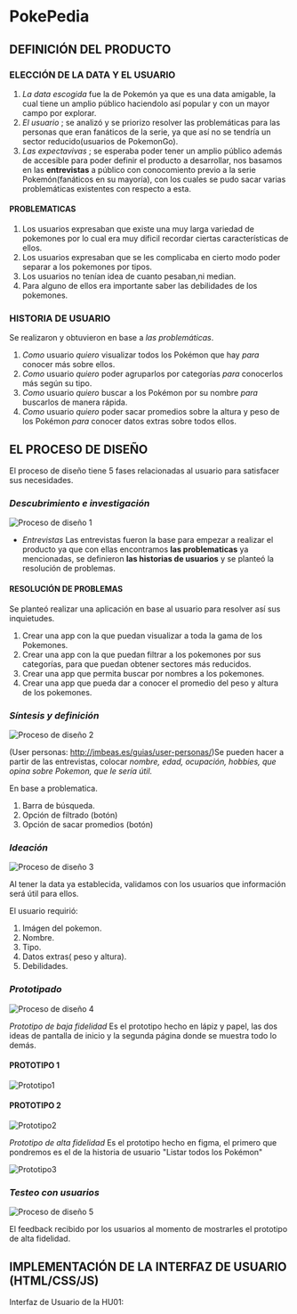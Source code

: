 # PokePedia

## DEFINICIÓN DEL PRODUCTO
### ELECCIÓN DE LA DATA Y EL USUARIO
1. _La data escogida_ fue la de Pokemón ya que es una data amigable, la cual tiene un amplio público haciendolo así popular y con un mayor campo por explorar.
2. _El usuario_ ; se analizó y se priorizo resolver las problemáticas para las personas que eran fanáticos de la serie, ya que así no se tendría un sector reducido(usuarios de PokemonGo).
3. _Las expectavivas_ ; se esperaba poder tener un amplio público además de accesible para poder definir el producto a desarrollar, nos basamos en las **entrevistas** a público con conocomiento previo a la serie Pokemón(fanáticos en su mayoría), con los cuales se pudo sacar varias problemáticas existentes con respecto a esta.

#### PROBLEMATICAS
1. Los usuarios expresaban que existe una muy larga variedad de pokemones por lo cual era muy dificil recordar ciertas características de ellos.
2. Los usuarios expresaban que se les complicaba en cierto modo poder separar a los pokemones por tipos.
3. Los usuarios no tenían idea de cuanto pesaban,ni median.
4. Para alguno de ellos era importante saber las debilidades de los pokemones.

### HISTORIA DE USUARIO
Se realizaron y obtuvieron en base a _las problemáticas_.

1. *Como* usuario *quiero* visualizar todos los Pokémon que hay *para* conocer más sobre ellos.
2. *Como* usuario *quiero* poder agruparlos por categorías *para* conocerlos más según su tipo.
3. *Como* usuario *quiero* buscar a los Pokémon por su nombre *para* buscarlos de manera rápida. 
4. *Como* usuario *quiero* poder sacar promedios sobre la altura y peso de los Pokémon *para* conocer datos extras sobre todos ellos.

## EL PROCESO DE DISEÑO

El proceso de diseño tiene 5 fases relacionadas al usuario para satisfacer sus necesidades.

### _Descubrimiento e investigación_

![Proceso de diseño 1](https://lh5.googleusercontent.com/87kdbH1PfKC9A8Iik8Ks9z3sbTgzKKyCP_DRUHHU9F-6FT4lqQU5cASr7fMwocdfBGF6z1bGtT1XNVh-vV8gaeLH-SzmFBy0bopUi5hCTHAQ-z8nZm1_WKBfjoAP7QndyxdDOsj8N7U)

- _Entrevistas_
Las entrevistas fueron la base para empezar a realizar el producto ya que con ellas encontramos **las problematicas** ya mencionadas, se definieron **las historias de usuarios** y se planteó la resolución de problemas.

#### RESOLUCIÓN DE PROBLEMAS
 Se planteó realizar una aplicación en base al usuario para resolver así sus inquietudes.
 1. Crear una app con la que puedan visualizar a toda la gama de los Pokemones.
 2. Crear una app con la que puedan filtrar a los pokemones por sus categorías, para que puedan obtener sectores más reducidos.
 3. Crear una app que permita buscar por nombres a los pokemones.
 4. Crear una app que pueda dar a conocer el promedio del peso y altura de los pokemones.


### _Síntesis y definición_

![Proceso de diseño 2](https://lh5.googleusercontent.com/nQIPFhjS7QtmjupPsDHE8hURMZRdowkuopqIsWMGYR6YCdNRd3eDlDHfz11NZ6MGCpG3iiVHx3ZY3gsutpaHz_aU0gPp-Ak2v224rR0VHUpEKbVjLB3UofCv521cEbA3P0yhr_Hc-8M)

(User personas: http://jmbeas.es/guias/user-personas/)Se pueden hacer a partir de las entrevistas, colocar _nombre, edad, ocupación, hobbies, que opina sobre Pokemon, que le sería útil._

En base a problematica.
1. Barra de búsqueda.
2. Opción de filtrado (botón)
3. Opción de sacar promedios (botón)

### _Ideación_

![Proceso de diseño 3](https://lh4.googleusercontent.com/KUDC2ezoy6SbbodIMunjDjlFvdqj81VOX6X8wQBfDAsyOZFy4WnjHBJZpLnX6cFM0_iBT416x67eXQRRFqMXsydRFNX5L_0tQpiRX3NKhl-qylj9QQUpdyBIS7msN5hxz3MjsCjfZ6o)

Al tener la data ya establecida, validamos con los usuarios que información será útil para ellos.

El usuario requirió:

1. Imágen del pokemon.
2. Nombre.
3. Tipo.
4. Datos extras( peso y altura).
5. Debilidades.

### _Prototipado_

![Proceso de diseño 4](https://lh4.googleusercontent.com/O0va4gSdInWa4i-2gLgIpaTBCaAeoFeqjtc1OqVtSJpvqVmm4vnC45jzYNkfS7JEnRJY05JzjXXYGIOiM_Y_iTq-D_NM47yFfjrTZQSe8OL_2nx0ieLWNKKVbOJz_tXE8zX09Ibv3mc)

_Prototipo de baja fidelidad_
Es el prototipo hecho en lápiz y papel, las dos ideas de pantalla de inicio y la segunda página donde se muestra todo lo demás.

#### PROTOTIPO 1
![Prototipo1](https://i.ibb.co/4MPck5q/Scan01.jpg)

#### PROTOTIPO 2
![Prototipo2](https://i.ibb.co/CVLJ0QV/Scan.jpg)

_Prototipo de alta fidelidad_
Es el prototipo hecho en figma, el primero que pondremos es el de la historia de usuario "Listar todos los Pokémon"

![Prototipo3](https://i.ibb.co/1sYBDyh/Scan02.jpg)

### _Testeo con usuarios_

![Proceso de diseño 5](https://lh5.googleusercontent.com/QllK4qB6uZtg6YFMriQKgpgLRO6gnNb1H88eBZ_7-GUvWleZ1GfXrE8BgFdEyQRgp2OM5bGXn_eBxaoOELRrN3nI9R3A7GlW6MAo6Yf67nqwow059gTQXvom9ULgDrXlVKUMGVJ00NE)

El feedback recibido por los usuarios al momento de mostrarles el prototipo de alta fidelidad.

## IMPLEMENTACIÓN DE LA INTERFAZ DE USUARIO (HTML/CSS/JS)

Interfaz de Usuario de la HU01:

